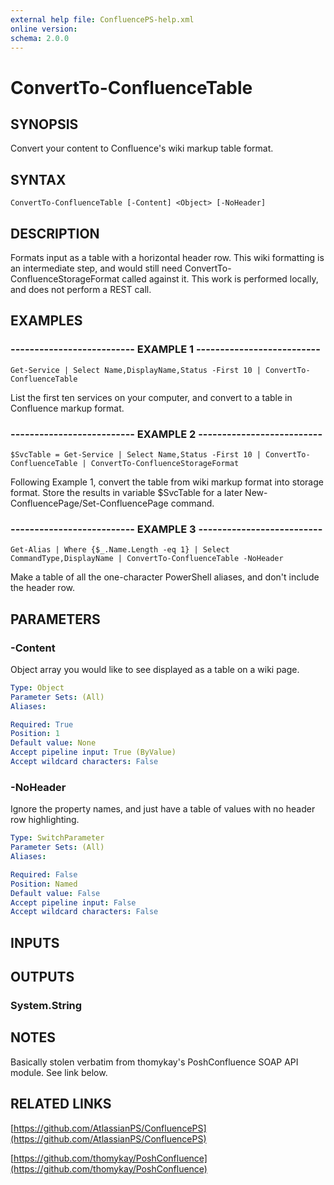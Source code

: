 ```yaml
---
external help file: ConfluencePS-help.xml
online version:
schema: 2.0.0
---
```


# ConvertTo-ConfluenceTable

## SYNOPSIS
Convert your content to Confluence's wiki markup table format.

## SYNTAX

```
ConvertTo-ConfluenceTable [-Content] <Object> [-NoHeader]
```

## DESCRIPTION
Formats input as a table with a horizontal header row.
This wiki formatting is an intermediate step, and would still need ConvertTo-ConfluenceStorageFormat called against it.
This work is performed locally, and does not perform a REST call.

## EXAMPLES

### -------------------------- EXAMPLE 1 --------------------------
```
Get-Service | Select Name,DisplayName,Status -First 10 | ConvertTo-ConfluenceTable
```

List the first ten services on your computer, and convert to a table in Confluence markup format.

### -------------------------- EXAMPLE 2 --------------------------
```
$SvcTable = Get-Service | Select Name,Status -First 10 | ConvertTo-ConfluenceTable | ConvertTo-ConfluenceStorageFormat
```

Following Example 1, convert the table from wiki markup format into storage format.
Store the results in variable $SvcTable for a later New-ConfluencePage/Set-ConfluencePage command.

### -------------------------- EXAMPLE 3 --------------------------
```
Get-Alias | Where {$_.Name.Length -eq 1} | Select CommandType,DisplayName | ConvertTo-ConfluenceTable -NoHeader
```

Make a table of all the one-character PowerShell aliases, and don't include the header row.

## PARAMETERS

### -Content
Object array you would like to see displayed as a table on a wiki page.

```yaml
Type: Object
Parameter Sets: (All)
Aliases:

Required: True
Position: 1
Default value: None
Accept pipeline input: True (ByValue)
Accept wildcard characters: False
```

### -NoHeader
Ignore the property names, and just have a table of values with no header row highlighting.

```yaml
Type: SwitchParameter
Parameter Sets: (All)
Aliases:

Required: False
Position: Named
Default value: False
Accept pipeline input: False
Accept wildcard characters: False
```

## INPUTS

## OUTPUTS

### System.String

## NOTES
Basically stolen verbatim from thomykay's PoshConfluence SOAP API module.
See link below.

## RELATED LINKS

[https://github.com/AtlassianPS/ConfluencePS](https://github.com/AtlassianPS/ConfluencePS)

[https://github.com/thomykay/PoshConfluence](https://github.com/thomykay/PoshConfluence)

